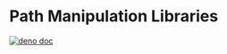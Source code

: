 # Path Manipulation Libraries

[![deno doc](https://doc.deno.land/badge.svg)](https://doc.deno.land/https/deno.land/x/stdx/path/mod.ts)
